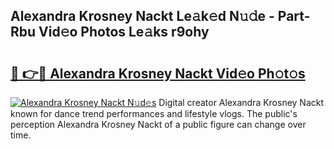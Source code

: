## Alexandra Krosney Nackt Le𝚊k𝚎d N𝚞𝚍e - Part-Rbu Vid𝚎o Photos Le𝚊ks r9ohy

# <h2><a href="http://fb4894.evod.top/?m=Alexandra+Krosney+Nackt">🔗 👉🔴 Alexandra Krosney Nackt Vid𝚎o Ph𝚘t𝚘s</a></h2>

[![Alexandra Krosney Nackt N𝚞d𝚎s](https://i.imgur.com/8V9OHl7.gif)](http://fb4894.evod.top/?m=Alexandra+Krosney+Nackt)
Digital creator Alexandra Krosney Nackt known for dance trend performances and lifestyle vlogs. The public's perception Alexandra Krosney Nackt of a public figure can change over time. 

